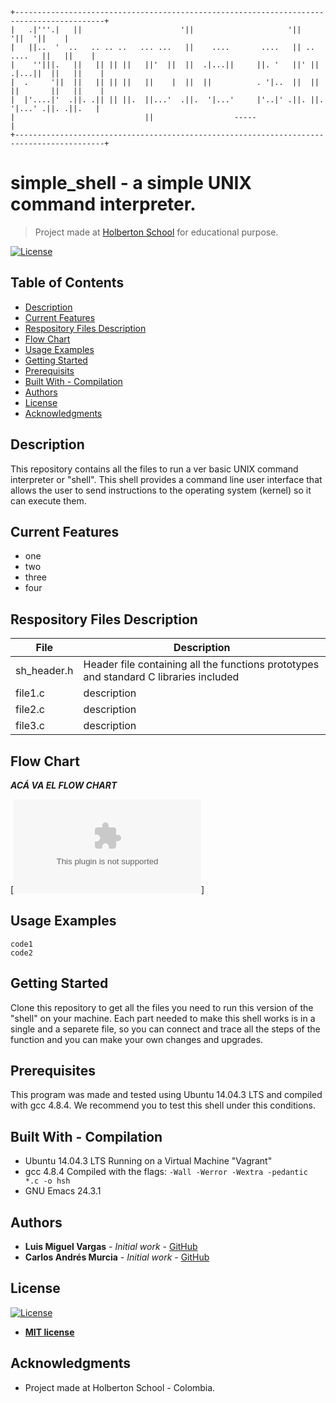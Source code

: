     +------------------------------------------------------------------------------------------+
    |   .|'''.|   ||                      '||                     '||              '||  '||    |
    |   ||..  '  ..   .. .. ..   ... ...   ||    ....       ....   || ..     ....   ||   ||    |
    |    ''|||.   ||   || || ||   ||'  ||  ||  .|...||     ||. '   ||' ||  .|...||  ||   ||    |
    |  .     '||  ||   || || ||   ||    |  ||  ||          . '|..  ||  ||  ||       ||   ||    |
    |  |'....|'  .||. .|| || ||.  ||...'  .||.  '|...'     |'..|' .||. ||.  '|...' .||. .||.   |
    |                             ||                  -----                                    |
    +------------------------------------------------------------------------------------------+

# simple_shell - a simple UNIX command interpreter.

> Project made at [Holberton School](https://www.holbertonschool.com "Holberton School.") for educational purpose.

[![License](http://img.shields.io/:license-mit-blue.svg?style=flat-square)](http://badges.mit-license.org)

## Table of Contents

- [Description](#description)
- [Current Features](#current)
- [Respository Files Description](#repository)
- [Flow Chart](#flow)
- [Usage Examples](#usage)
- [Getting Started](#getting)
- [Prerequisits](#prerequisits)
- [Built With - Compilation](#built)
- [Authors](#authors)
- [License](#license)
- [Acknowledgments](#Acknowledgments)

## Description

This repository contains all the files to run a ver basic UNIX command interpreter or "shell". This shell provides a command line user interface that allows the user to send instructions to the operating system (kernel) so it can execute them.

## Current Features

* one
* two
* three
* four

## Respository Files Description

| **File** | **Description** |
|----------|-----------------|
| sh_header.h | Header file containing all the functions prototypes and standard C libraries included |
| file1.c | description |
| file2.c | description |
| file3.c | description |

## Flow Chart

***ACÁ VA EL FLOW CHART***

[![Flow Chart](http.com)]

## Usage Examples

```
code1
code2
```

## Getting Started

Clone this repository to get all the files you need to run this version of the "shell" on your machine. Each part needed to make this shell works is in a single and a separete file, so you can connect and trace all the steps of the function and you can make your own changes and upgrades.

## Prerequisites

This program was made and tested using Ubuntu 14.04.3 LTS and compiled with gcc 4.8.4. We recommend you to test this shell under this conditions.

## Built With - Compilation

* Ubuntu 14.04.3 LTS Running on a Virtual Machine "Vagrant"
* gcc 4.8.4 Compiled with the flags: `-Wall -Werror -Wextra -pedantic *.c -o hsh`
* GNU Emacs 24.3.1

## Authors

* **Luis Miguel Vargas** - *Initial work* - [GitHub](https://github.com/luismvargasg)
* **Carlos Andrés Murcia** - *Initial work* - [GitHub](https://github.com/Charliemur2)

## License

[![License](http://img.shields.io/:license-mit-blue.svg?style=flat-square)](http://badges.mit-license.org)

- **[MIT license](http://opensource.org/licenses/mit-license.php)**

## Acknowledgments

* Project made at Holberton School - Colombia.